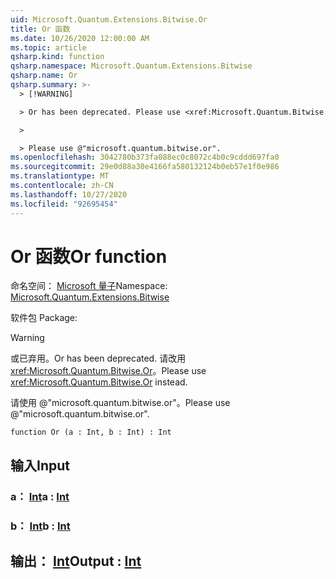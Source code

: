 ```yaml
---
uid: Microsoft.Quantum.Extensions.Bitwise.Or
title: Or 函数
ms.date: 10/26/2020 12:00:00 AM
ms.topic: article
qsharp.kind: function
qsharp.namespace: Microsoft.Quantum.Extensions.Bitwise
qsharp.name: Or
qsharp.summary: >-
  > [!WARNING]

  > Or has been deprecated. Please use <xref:Microsoft.Quantum.Bitwise.Or> instead.

  >

  > Please use @"microsoft.quantum.bitwise.or".
ms.openlocfilehash: 3042780b373fa088ec0c8072c4b0c9cddd697fa0
ms.sourcegitcommit: 29e0d88a30e4166fa580132124b0eb57e1f0e986
ms.translationtype: MT
ms.contentlocale: zh-CN
ms.lasthandoff: 10/27/2020
ms.locfileid: "92695454"
---
```

# <a name="or-function"></a><span data-ttu-id="48acc-102">Or 函数</span><span class="sxs-lookup"><span data-stu-id="48acc-102">Or function</span></span>

<span data-ttu-id="48acc-103">命名空间： [Microsoft 量子](xref:Microsoft.Quantum.Extensions.Bitwise)</span><span class="sxs-lookup"><span data-stu-id="48acc-103">Namespace: [Microsoft.Quantum.Extensions.Bitwise](xref:Microsoft.Quantum.Extensions.Bitwise)</span></span>

<span data-ttu-id="48acc-104">软件包 [](https://nuget.org/packages/)</span><span class="sxs-lookup"><span data-stu-id="48acc-104">Package: [](https://nuget.org/packages/)</span></span>


> [!WARNING]
> <span data-ttu-id="48acc-105">或已弃用。</span><span class="sxs-lookup"><span data-stu-id="48acc-105">Or has been deprecated.</span></span> <span data-ttu-id="48acc-106">请改用 <xref:Microsoft.Quantum.Bitwise.Or>。</span><span class="sxs-lookup"><span data-stu-id="48acc-106">Please use <xref:Microsoft.Quantum.Bitwise.Or> instead.</span></span>
>
> <span data-ttu-id="48acc-107">请使用 @"microsoft.quantum.bitwise.or"。</span><span class="sxs-lookup"><span data-stu-id="48acc-107">Please use @"microsoft.quantum.bitwise.or".</span></span>



```qsharp
function Or (a : Int, b : Int) : Int
```


## <a name="input"></a><span data-ttu-id="48acc-108">输入</span><span class="sxs-lookup"><span data-stu-id="48acc-108">Input</span></span>

### <a name="a--int"></a><span data-ttu-id="48acc-109">a： [Int](xref:microsoft.quantum.lang-ref.int)</span><span class="sxs-lookup"><span data-stu-id="48acc-109">a : [Int](xref:microsoft.quantum.lang-ref.int)</span></span>




### <a name="b--int"></a><span data-ttu-id="48acc-110">b： [Int](xref:microsoft.quantum.lang-ref.int)</span><span class="sxs-lookup"><span data-stu-id="48acc-110">b : [Int](xref:microsoft.quantum.lang-ref.int)</span></span>





## <a name="output--int"></a><span data-ttu-id="48acc-111">输出： [Int](xref:microsoft.quantum.lang-ref.int)</span><span class="sxs-lookup"><span data-stu-id="48acc-111">Output : [Int](xref:microsoft.quantum.lang-ref.int)</span></span>


